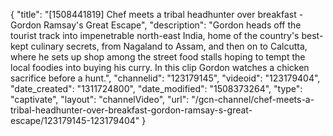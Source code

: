 {
    "title": "[1508441819] Chef meets a tribal headhunter over breakfast - Gordon Ramsay's Great Escape",
    "description": "Gordon heads off the tourist track into impenetrable north-east India, home of the country's best-kept culinary secrets, from Nagaland to Assam, and then on to Calcutta, where he sets up shop among the street food stalls hoping to tempt the local foodies into buying his curry. In this clip Gordon watches a chicken sacrifice before a hunt.",
    "channelid": "123179145",
    "videoid": "123179404",
    "date_created": "1311724800",
    "date_modified": "1508373264",
    "type": "captivate",
    "layout": "channelVideo",
    "url": "\/gcn-channel\/chef-meets-a-tribal-headhunter-over-breakfast-gordon-ramsay-s-great-escape\/123179145-123179404"
}